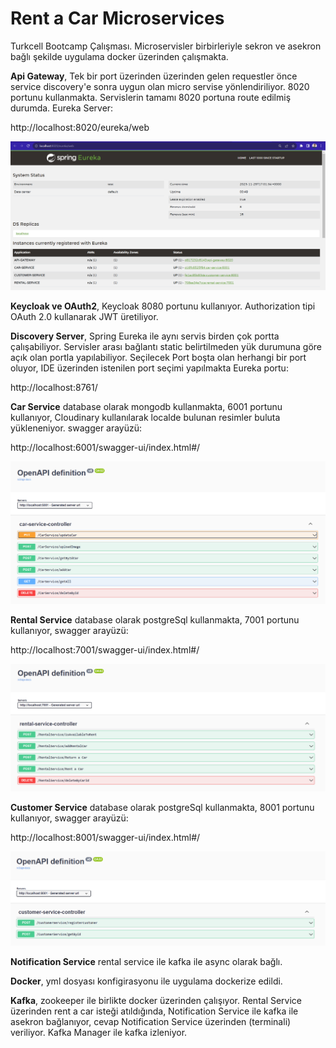 # Rent a Car Microservices
Turkcell Bootcamp Çalışması. Microservisler birbirleriyle sekron ve asekron bağlı
şekilde uygulama docker üzerinden çalışmakta.


**Api Gateway**, Tek bir port üzerinden üzerinden gelen requestler önce service discovery'e sonra uygun olan micro servise yönlendiriliyor.
8020 portunu kullanmakta. Servislerin tamamı 8020 portuna route edilmiş durumda.
Eureka Server:

http://localhost:8020/eureka/web

![Screenshot 2023-11-29 200147.png](images%2FScreenshot%202023-11-29%20200147.png)



**Keycloak ve OAuth2**, Keycloak 8080 portunu kullanıyor. 
Authorization tipi OAuth 2.0 kullanarak JWT üretiliyor.

**Discovery Server**, Spring Eureka ile aynı servis birden çok portta çalışabiliyor. 
Servisler arası bağlantı static belirtilmeden yük durumuna göre açık olan portla yapılabiliyor. 
Seçilecek Port boşta olan herhangi bir port oluyor, IDE üzerinden istenilen port seçimi yapılmakta
Eureka portu:

http://localhost:8761/


**Car Service** database olarak mongodb kullanmakta, 
6001 portunu kullanıyor, Cloudinary kullanılarak localde
bulunan resimler buluta yükleneniyor.
swagger arayüzü:

http://localhost:6001/swagger-ui/index.html#/

![Screenshot 2023-11-29 194032.png](images%2FScreenshot%202023-11-29%20194032.png)

**Rental Service** database olarak postgreSql kullanmakta,
7001 portunu kullanıyor, swagger arayüzü:

http://localhost:7001/swagger-ui/index.html#/

![Screenshot 2023-11-29 201128.png](images%2FScreenshot%202023-11-29%20201128.png)

**Customer Service** database olarak postgreSql kullanmakta,
8001 portunu kullanıyor, swagger arayüzü:

http://localhost:8001/swagger-ui/index.html#/

![Screenshot 2023-11-29 201158.png](images%2FScreenshot%202023-11-29%20201158.png)

**Notification Service** rental service ile kafka ile
async olarak bağlı.

**Docker**, yml dosyası konfigirasyonu ile uygulama dockerize edildi.

**Kafka**, zookeeper ile birlikte docker üzerinden çalışıyor. 
Rental Service üzerinden rent a car isteği atıldığında, 
Notification Service ile kafka ile asekron bağlanıyor, 
cevap Notification Service üzerinden (terminali) veriliyor. 
Kafka Manager ile kafka izleniyor.
